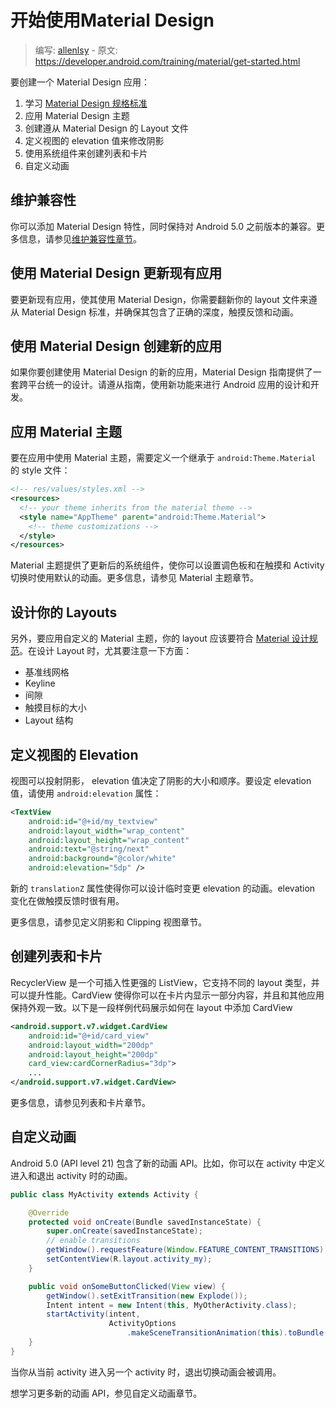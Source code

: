 # 开始使用Material Design

> 编写: [allenlsy](https://github.com/allenlsy) - 原文: <https://developer.android.com/training/material/get-started.html>

要创建一个 Material Design 应用：

1. 学习 [Material Design 规格标准](http://www.google.com/design/spec/material-design/introduction.html)
2. 应用 Material Design 主题
3. 创建遵从 Material Design 的 Layout 文件
4. 定义视图的 elevation 值来修改阴影
5. 使用系统组件来创建列表和卡片
6. 自定义动画

## 维护兼容性

你可以添加 Material Design 特性，同时保持对 Android 5.0 之前版本的兼容。更多信息，请参见[维护兼容性章节](https://developer.android.com/training/material/compatibility.html)。

## 使用 Material Design 更新现有应用

要更新现有应用，使其使用 Material Design，你需要翻新你的 layout 文件来遵从 Material Design 标准，并确保其包含了正确的深度，触摸反馈和动画。

## 使用 Material Design 创建新的应用

如果你要创建使用 Material Design 的新的应用，Material Design 指南提供了一套跨平台统一的设计。请遵从指南，使用新功能来进行 Android 应用的设计和开发。

## 应用 Material 主题

要在应用中使用 Material 主题，需要定义一个继承于 `android:Theme.Material` 的 style 文件：

```xml
<!-- res/values/styles.xml -->
<resources>
  <!-- your theme inherits from the material theme -->
  <style name="AppTheme" parent="android:Theme.Material">
    <!-- theme customizations -->
  </style>
</resources>
```

Material 主题提供了更新后的系统组件，使你可以设置调色板和在触摸和 Activity 切换时使用默认的动画。更多信息，请参见 Material 主题章节。

## 设计你的 Layouts

另外，要应用自定义的 Material 主题，你的 layout 应该要符合 [Material 设计规范](http://www.google.com/design/spec)。在设计 Layout 时，尤其要注意一下方面：

* 基准线网格
* Keyline
* 间隙
* 触摸目标的大小
* Layout 结构

## 定义视图的 Elevation

视图可以投射阴影， elevation 值决定了阴影的大小和顺序。要设定 elevation 值，请使用 `android:elevation` 属性：

```xml
<TextView
    android:id="@+id/my_textview"
    android:layout_width="wrap_content"
    android:layout_height="wrap_content"
    android:text="@string/next"
    android:background="@color/white"
    android:elevation="5dp" />
```

新的 `translationZ` 属性使得你可以设计临时变更 elevation 的动画。elevation 变化在做触摸反馈时很有用。

更多信息，请参见定义阴影和 Clipping 视图章节。

## 创建列表和卡片

RecyclerView 是一个可插入性更强的 ListView，它支持不同的 layout 类型，并可以提升性能。CardView 使得你可以在卡片内显示一部分内容，并且和其他应用保持外观一致。以下是一段样例代码展示如何在 layout 中添加 CardView

```xml
<android.support.v7.widget.CardView
    android:id="@+id/card_view"
    android:layout_width="200dp"
    android:layout_height="200dp"
    card_view:cardCornerRadius="3dp">
    ...
</android.support.v7.widget.CardView>
```

更多信息，请参见列表和卡片章节。

## 自定义动画

Android 5.0 (API level 21) 包含了新的动画 API。比如，你可以在 activity 中定义进入和退出 activity 时的动画。


```java
public class MyActivity extends Activity {

    @Override
    protected void onCreate(Bundle savedInstanceState) {
        super.onCreate(savedInstanceState);
        // enable transitions
        getWindow().requestFeature(Window.FEATURE_CONTENT_TRANSITIONS);
        setContentView(R.layout.activity_my);
    }

    public void onSomeButtonClicked(View view) {
        getWindow().setExitTransition(new Explode());
        Intent intent = new Intent(this, MyOtherActivity.class);
        startActivity(intent,
                      ActivityOptions
                          .makeSceneTransitionAnimation(this).toBundle());
    }
}
```

当你从当前 activity 进入另一个 activity 时，退出切换动画会被调用。

想学习更多新的动画 API，参见自定义动画章节。
